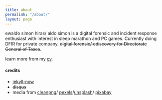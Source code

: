 ```yaml
---
title: about
permalink: "/about/"
layout: page
---
```


ewaldo simon hiras/ aldo simon is a digital forensic and incident response enthusiast with interest in sleep marathon and PC games. Currently doing DFIR for private company. <s>digital forensic/ ediscovery for Directorate General of Taxes</s>.

learn more from my [cv](https://aldosimon.com/cv).

#### credits
* [jekyll-now](https://github.com/barryclark/jekyll-now "jekyll-now")
* <s>disqus</s>
* media from [cleanpng](https://www.cleanpng.com/)/ [pexels](https://www.pexels.com/)/[unsplash](https://unsplash.com)/ [pixabay](https://pixabay.com)
